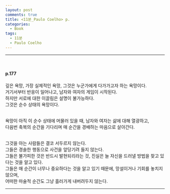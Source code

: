 ```yaml
---
layout: post
comments: true
title: <11분_Paulo Coelho> p.
categories: 
  - Book
tags:
  - 11분
  - Paulo Coelho
---
```


<hr><br>
<h4>p.177</h4>
깊은 욕망, 가장 실제적인 욕망, 그것은 누군가에게 다가가고자 하는 욕망이다.<br>
거기서부터 반응이 일어나고, 남자와 여자의 게임이 시작된다.<br>
하지만 서로에 대한 이끌림은 설명이 불가능하다.<br>
그것은 순수 상태의 욕망이다.<br><br>

욕망이 아직 이 순수 상태에 머물러 있을 때, 남자와 여자는 삶에 대해 열광하고,<br>
다음번 축복의 순간을 기다리며 매 순간을 경배하는 마음으로 살아간다.<br><br>

그것을 아는 사람들은 결코 서두르지 않는다.<br>
그들은 경솔한 행동으로 사건을 앞당기려 들지 않는다.<br>
그들은 불가피한 것은 반드시 발현되리라는 것, 진실은 늘 자신을 드러낼 방법을 찾고 있다는 것을 알고 있다.<br>
그들은 매 순간이 너무나 중요하다는 것을 알고 있기 때문에, 망설이거나 기회를 놓치지 않으며,<br>
어떠한 마술적 순간도 그냥 흘러가게 내버려두지 않는다.<br>


<hr><br>
